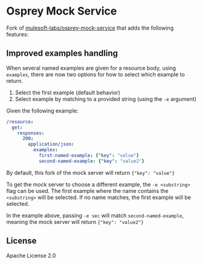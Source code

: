 # Osprey Mock Service

Fork of [mulesoft-labs/osprey-mock-service](https://github.com/mulesoft-labs/osprey-mock-service)
that adds the following features:

## Improved examples handling

When several named examples are given for a resource body, using `examples`, there are now two options for how to select which example to return.

1. Select the first example (default behavior)
2. Select example by matching to a provided string (using the `-e` argument)

Given the following example:

```yaml
/resource:
  get:
    responses:
      200:
        application/json:
          examples:
            first-named-example: {"key": "value"}
            second-named-example: {"key": "value2"}
```

By default, this fork of the mock server will return `{"key": "value"}`

To get the mock server to choose a different example, the `-e <substring>` flag can be used. 
The first example where the name contains the `<substring>` will be selected. If no name matches, the first example will be selected.

In the example above, passing `-e sec` will match `second-named-example`, meaning the mock server will return `{"key": "value2"}`

## License

Apache License 2.0
